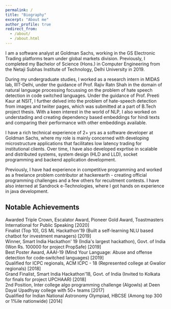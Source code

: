 ```yaml
---
permalink: /
title: "Biography"
excerpt: "About me"
author_profile: true
redirect_from: 
  - /about/
  - /about.html
---
```


I am a software analyst at Goldman Sachs, working in the GS Electronic Trading platforms team under global markets division. Previously, I completed my Bachelor of Science (Hons.) in Computer Engineering from the Netaji Subhas Institute of Technology, Delhi University in 2019.

During my undergraduate studies, I worked as a research intern in MIDAS lab, IIIT-Delhi, under the guidance of Prof. Rajiv Ratn Shah in the domain of natural language processing focussing on the problem of hate speech detection in code switched languages. Under the guidance of Prof. Preeti Kaur at NSIT, I further delved into the problem of hate-speech detection from images and twiiter pages, which was submitted at a part of B.Tech project thesis. With a keen interest in the world of NLP, I also worked on understading and creating dependency based embeddings for hindi texts and comparing their performance with other embeddings available.

I have a rich technical experience of 2+ yrs as a software developer at Goldman Sachs, where my role is mainly concerned with developing microstructure applications that facilitates low latency trading for institutional clients. Over time, I have also developed exprtise in scalable and distributed systems, system design (HLD and LLD), socket programming and backend application development. 

Previously, I have had experience in competitive programming and worked as a freelance problem contributor at hackerearth - creating official programming challenges and a few others for recuitment contests. I have also interned at Sandrock e-Technologies, where I got hands on experience in java development.   

<h2>Notable Achievements</h2>
Awarded Triple Crown, Escalator Award, Pioneer Gold Award, Toastmasters International for Public Speaking [2020] <br />
Finalist (Top 10), GS ML Hackathon'19 (Built a self-learning NLU based chatbot for investment managers) [2019] <br />
Winner, Smart India Hackathon' 19 (India's largest hackathon), Govt. of India (Won Rs. 100000 for project PropSafe) [2019] <br />
Best Poster Award, AAAI-19 (Mind Your Language: Abuse and offense detection for code‑switched languages) [2019] <br />
Qualified for ICPC regionals, ACM ICPC - 18 (Represented college at Gwalior regionals) [2018] <br />
Grand Finalist, Smart India Hackathon'18, Govt. of India (Invited to Kolkata for finals for project UPCHAAR) [2018] <br />
2nd Position, Inter college algo programming challenge (Algowls) at Deen Dayal Upadhyay college with 50+ teams [2017] <br />
Qualified for Indian National Astronomy Olympiad, HBCSE (Among top 300 or 1%ile nationwide) [2014] <br />